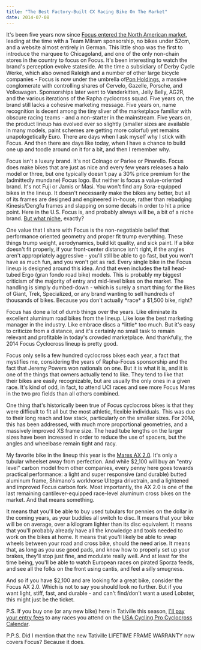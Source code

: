 ```yaml
---
title: "The Best Factory-Built CX Racing Bike On The Market"
date: 2014-07-08
---
```


It's been five years now since [Focus entered the North American market](http://www.bicycleretailer.com/north-america/2009/04/27/focus-bicycles-forms-us-subsidiary#.U7xunJRX-uY), leading at the time with a Team Milram sponsorship, no bikes under 52cm, and a website almost entirely in German. This little shop was the first to introduce the marquee to Chicagoland, and one of the only non-chain stores in the country to focus on Focus. It's been interesting to watch the brand's perception evolve stateside. At the time a subsidiary of Derby Cycle Werke, which also owned Raleigh and a number of other large bicycle companies - Focus is now under the umbrella of[Pon Holdings](http://www.pon.com/), a massive conglomerate with controlling shares of Cervelo, Gazelle, Porsche, and Volkswagen. Sponsorships later went to Vanderkitten, Jelly Belly, AG2R, and the various iterations of the Rapha cyclocross squad. Five years on, the brand still lacks a cohesive marketing message. Five years on, name recognition is decent among the tiny sliver of the marketplace familiar with obscure racing teams - and a non-starter in the mainstream. Five years on, the product lineup has evolved ever so slightly (smaller sizes are available in many models, paint schemes are getting more colorful) yet remains unapologetically Euro. There are days when I ask myself why I stick with Focus. And then there are days like today, when I have a chance to build one up and toodle around on it for a bit, and then I remember why.

Focus isn't a luxury brand. It's not Colnago or Parlee or Pinarello. Focus does make bikes that are just as nice and every few years releases a halo model or three, but one typically doesn't pay a 30% price premium for the (admittedly mundane) Focus logo. But neither is focus a value-oriented brand. It's not Fuji or Jamis or Masi. You won't find any Sora-equipped bikes in the lineup. It doesn't necessarily make the bikes any better, but all of its frames are designed and engineered in-house, rather than rebadging Kinesis/Dengfu frames and slapping on some decals in order to hit a price point. Here in the U.S. Focus is, and probably always will be, a bit of a niche brand. [But what niche](http://www.youtube.com/watch?v=0TNpIwax1_s), exactly?

One value that I share with Focus is the non-negotiable belief that performance oriented geometry and proper fit trump everything. These things trump weight, aerodynamics, build kit quality, and sick paint. If a bike doesn't fit properly, if your front-center distance isn't right, if the angles aren't appropriately aggressive - you'll still be able to go fast, but you won't have as much fun, and you won't get as rad. Every single bike in the Focus lineup is designed around this idea. And that even includes the tall head-tubed Ergo (gran fondo road bike) models. This is probably my biggest criticism of the majority of entry and mid-level bikes on the market. The handling is simply dumbed-down - which is surely a smart thing for the likes of Giant, Trek, Specialized, or any brand wanting to sell hundreds of thousands of bikes. Because you don't actually \*race\* a \$1,500 bike, right?

Focus has done a lot of dumb things over the years. Like eliminate its excellent aluminum road bikes from the lineup. Like lose the best marketing manager in the industry. Like embrace discs a \*little\* too much. But it's easy to criticize from a distance, and it's certainly no small task to remain relevant and profitable in today's crowded marketplace. And thankfully, the 2014 Focus Cyclocross lineup is pretty good.

Focus only sells a few hundred cyclocross bikes each year, a fact that mystifies me, considering the years of Rapha-Focus sponsorship and the fact that Jeremy Powers won nationals on one. But it is what it is, and it is one of the things that owners actually tend to like. They tend to like that their bikes are easily recognizable, but are usually the only ones in a given race. It's kind of odd, in fact, to attend UCI races and see more Focus Mares in the two pro fields than all others combined.

One thing that's historically been true of Focus cyclocross bikes is that they were difficult to fit all but the most athletic, flexible individuals. This was due to their long reach and low stack, particularly on the smaller sizes. For 2014, this has been addressed, with much more proportional geometries, and a massively improved XS frame size. The head tube lengths on the larger sizes have been increased in order to reduce the use of spacers, but the angles and wheelbase remain tight and racy.

My favorite bike in the lineup this year is the [Mares AX 2.0](http://www.focus-bikes.com/us/en/bikes/2014/cyclocross/mares-ax/mares-ax-20.html). It's only a tubular wheelset away from perfection. And while \$2,100 will buy an "entry level" carbon model from other companies, every penny here goes towards practical performance: a light and super responsive (and durable) butted aluminum frame, Shimano's workhorse Ultegra drivetrain, and a lightened and improved Focus carbon fork. Most importantly, the AX 2.0 is one of the last remaining cantilever-equipped race-level aluminum cross bikes on the market. And that means something.

It means that you'll be able to buy used tubulars for pennies on the dollar in the coming years, as your buddies all switch to disc. It means that your bike will be on average, over a kilogram lighter than its disc equivalent. It means that you'll probably already have all the knowledge and tools needed to work on the bikes at home. It means that you'll likely be able to swap wheels between your road and cross bike, should the need arise. It means that, as long as you use good pads, and know how to properly set up your brakes, they'll stop just fine, and modulate really well. And at least for the time being, you'll be able to watch European races on pirated Sporza feeds, and see all the folks on the front using cantis, and feel a silly smugness.

And so if you have \$2,100 and are looking for a great bike, consider the Focus AX 2.0. Which is not to say you should look no further. But if you want light, stiff, fast, and durable - and can't find/don't want a used Lobster, this might just be the ticket.

P.S. If you buy one (or any new bike) here in Tativille this season, [I'll pay your entry fees](http://taticycles.com/p/522) to any races you attend on the [USA Cycling Pro Cyclocross Calendar](http://www.usacycling.org/cnc/).

P.P.S. Did I mention that the new Tativille LIFETIME FRAME WARRANTY now covers Focus? Because it does.
